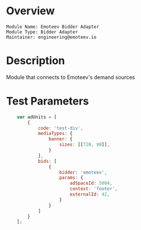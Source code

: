 # Overview

```
Module Name: Emoteev Bidder Adapter
Module Type: Bidder Adapter
Maintainer: engineering@emoteev.io
```

# Description

Module that connects to Emoteev's demand sources

# Test Parameters

``` javascript
    var adUnits = [
        {
            code: 'test-div',
            mediaTypes: {
                banner: {
                    sizes: [[720, 90]],
                }
            },
            bids: [
                {
                    bidder: 'emoteev',
                    params: {
                        adSpaceId: 5084,
                        context: 'footer',
                        externalId: 42,
                    }
                }
            ]
        }
    ];
```
